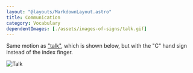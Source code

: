 ```yaml
---
layout: "@layouts/MarkdownLayout.astro"
title: Communication
category: Vocabulary
dependentImages: [./assets/images-of-signs/talk.gif]
---
```


Same motion as ["talk"](../talk), which is shown below,
but with the "C" hand sign instead of the index finger.

![Talk](@signs/talk.gif)
